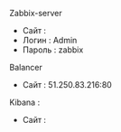 Zabbix-server 
 * Сайт   :
 * Логин  : Admin
 * Пароль : zabbix

Balancer
 * Сайт   : 51.250.83.216:80

Kibana :
 * Сайт   :
